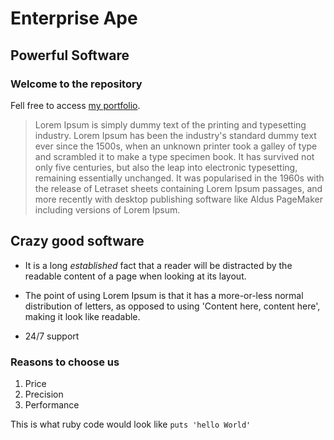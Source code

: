 Enterprise Ape
==============

Powerful Software
-----------------

### Welcome to the repository

Fell free to access [my portfolio](http://"*").

> Lorem Ipsum is simply dummy text of the printing and typesetting industry. Lorem Ipsum has been the industry's standard dummy text ever since the 1500s, when an unknown printer took a galley of type and scrambled it to make a type specimen book. It has survived not only five centuries, but also the leap into electronic typesetting, remaining essentially unchanged. It was popularised in the 1960s with the release of Letraset sheets containing Lorem Ipsum passages, and more recently with desktop publishing software like Aldus PageMaker including versions of Lorem Ipsum.


## Crazy good software
* It is a long *established* fact that a reader will be distracted by the readable content of a page when looking at its layout. 
+ The point of using Lorem Ipsum is that it has a more-or-less normal distribution of letters, as opposed to using 'Content here, content here', making it look like readable.

- 24/7 support

### Reasons to choose us
1. Price
2. Precision
3. Performance

This is what ruby code would look like `puts 'hello World'`